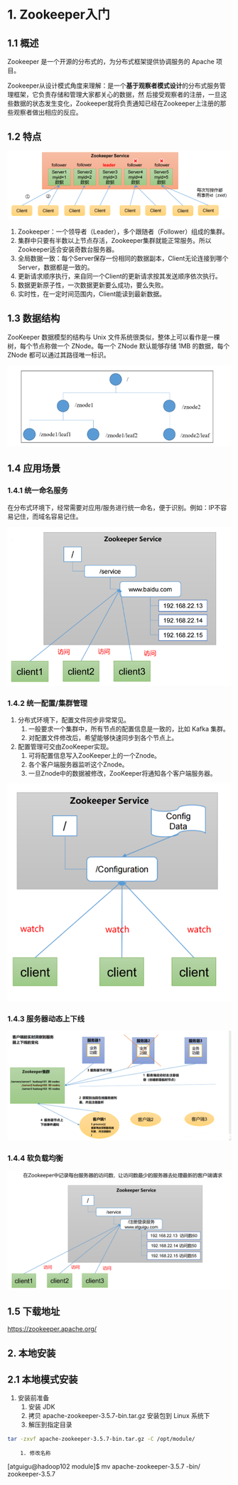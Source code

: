 # 1. Zookeeper入门

## 1.1 概述

Zookeeper 是一个开源的分布式的，为分布式框架提供协调服务的 Apache 项目。

Zookeeper从设计模式角度来理解：是一个**基于观察者模式设计**的分布式服务管理框架，它负责存储和管理大家都关心的数据，然 后接受观察者的注册，一旦这些数据的状态发生变化，Zookeeper就将负责通知已经在Zookeeper上注册的那些观察者做出相应的反应。

## 1.2 特点

![](../youdaonote-images/Pasted%20image%2020231005000635.png)

1. Zookeeper：一个领导者（Leader），多个跟随者（Follower）组成的集群。
2. 集群中只要有半数以上节点存活，Zookeeper集群就能正常服务。所以Zookeeper适合安装奇数台服务器。
3. 全局数据一致：每个Server保存一份相同的数据副本，Client无论连接到哪个Server，数据都是一致的。
4. 更新请求顺序执行，来自同一个Client的更新请求按其发送顺序依次执行。
5. 数据更新原子性，一次数据更新要么成功，要么失败。
6. 实时性，在一定时间范围内，Client能读到最新数据。

## 1.3 数据结构

ZooKeeper 数据模型的结构与 Unix 文件系统很类似，整体上可以看作是一棵树，每个节点称做一个 ZNode。每一个 ZNode 默认能够存储 1MB 的数据，每个 ZNode 都可以通过其路径唯一标识。

![](../youdaonote-images/Pasted%20image%2020231005000828.png)

## 1.4 应用场景
### 1.4.1 统一命名服务

在分布式环境下，经常需要对应用/服务进行统一命名，便于识别。例如：IP不容易记住，而域名容易记住。

![](../youdaonote-images/Pasted%20image%2020231005001000.png)

### 1.4.2 统一配置/集群管理

1. 分布式环境下，配置文件同步非常常见。
	1. 一般要求一个集群中，所有节点的配置信息是一致的，比如 Kafka 集群。
	2. 对配置文件修改后，希望能够快速同步到各个节点上。
2. 配置管理可交由ZooKeeper实现。
	1. 可将配置信息写入ZooKeeper上的一个Znode。
	2. 各个客户端服务器监听这个Znode。
	3. 一旦Znode中的数据被修改，ZooKeeper将通知各个客户端服务器。

![](../youdaonote-images/Pasted%20image%2020231005001229.png)

### 1.4.3 服务器动态上下线

![](../youdaonote-images/Pasted%20image%2020231005001509.png)

### 1.4.4 软负载均衡

![](../youdaonote-images/Pasted%20image%2020231005001822.png)


## 1.5 下载地址

https://zookeeper.apache.org/

## 2. 本地安装

## 2.1 本地模式安装

1. 安装前准备
	1. 安装 JDK
	2. 拷贝 apache-zookeeper-3.5.7-bin.tar.gz 安装包到 Linux 系统下
	3. 解压到指定目录
```bash
tar -zxvf apache-zookeeper-3.5.7-bin.tar.gz -C /opt/module/
```
		1. 修改名称
[atguigu@hadoop102 module]$ mv apache-zookeeper-3.5.7 -bin/ 
zookeeper-3.5.7